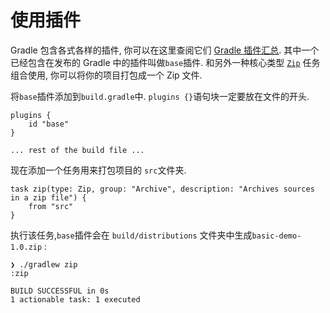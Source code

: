# 使用插件

Gradle 包含各式各样的插件, 你可以在这里查阅它们 [Gradle 插件汇总](http://plugins.gradle.org/). 其中一个已经包含在发布的 Gradle 中的插件叫做`base`插件. 和另外一种核心类型 [`Zip`](https://docs.gradle.org/4.6/dsl/org.gradle.api.tasks.bundling.Zip.html) 任务组合使用, 你可以将你的项目打包成一个 Zip 文件.

将`base`插件添加到`build.gradle`中. `plugins {}`语句块一定要放在文件的开头.

```
plugins {
    id "base"
}

... rest of the build file ...
```

现在添加一个任务用来打包项目的 `src`文件夹.

```
task zip(type: Zip, group: "Archive", description: "Archives sources in a zip file") {
    from "src"
}
```

执行该任务,`base`插件会在 `build/distributions` 文件夹中生成`basic-demo-1.0.zip` :

```
❯ ./gradlew zip
:zip

BUILD SUCCESSFUL in 0s
1 actionable task: 1 executed
```



